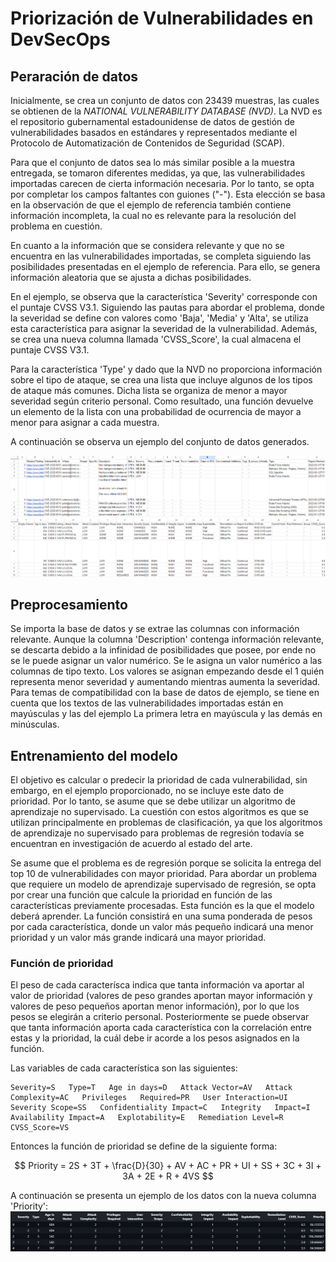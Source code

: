 # Priorización de Vulnerabilidades en DevSecOps

## Peraración de datos

Inicialmente, se crea un conjunto de datos con 23439 muestras, las cuales se obtienen de la *NATIONAL VULNERABILITY DATABASE (NVD)*. La NVD es el repositorio gubernamental estadounidense de datos de gestión de vulnerabilidades basados en estándares y representados mediante el Protocolo de Automatización de Contenidos de Seguridad (SCAP).

Para que el conjunto de datos sea lo más similar posible a la muestra entregada, se tomaron diferentes medidas, ya que, las vulnerabilidades importadas carecen de cierta información necesaria. Por lo tanto, se opta por completar los campos faltantes con guiones ("-"). Esta elección se basa en la observación de que el ejemplo de referencia también contiene información incompleta, la cual no es relevante para la resolución del problema en cuestión.

En cuanto a la información que se considera relevante y que no se encuentra en las vulnerabilidades importadas, se completa siguiendo las posibilidades presentadas en el ejemplo de referencia. Para ello, se genera información aleatoria que se ajusta a dichas posibilidades.

En el ejemplo, se observa que la característica 'Severity' corresponde con el puntaje CVSS V3.1. Siguiendo las pautas para abordar el problema, donde la severidad se define con valores como 'Baja', 'Media' y 'Alta', se utiliza esta característica para asignar la severidad de la vulnerabilidad. Además, se crea una nueva columna llamada 'CVSS_Score', la cual almacena el puntaje CVSS V3.1.

Para la característica 'Type' y dado que la NVD no proporciona información sobre el tipo de ataque, se crea una lista que incluye algunos de los tipos de ataque más comunes. Dicha lista se organiza de menor a mayor severidad según criterio personal. Como resultado, una función devuelve un elemento de la lista con una probabilidad de ocurrencia de mayor a menor para asignar a cada muestra.

A continuación se observa un ejemplo del conjunto de datos generados.

![Alt text](img/image.png)
![Alt text](img/image-1.png)

## Preprocesamiento

Se importa la base de datos y se extrae las columnas con información relevante. Aunque la columna 'Description' contenga información relevante, se descarta debido a la infinidad de posibilidades que posee, por ende no se le puede asignar un valor numérico. Se le asigna un valor numérico a las columnas de tipo texto. Los valores se asignan empezando desde el 1 quién representa menor severidad y aumentando mientras aumenta la severidad. Para temas de compatibilidad con la base de datos de ejemplo, se tiene en cuenta que los textos de las vulnerabilidades importadas están en mayúsculas y las del ejemplo La primera letra en mayúscula y las demás en minúsculas.

## Entrenamiento del modelo

El objetivo es calcular o predecir la prioridad de cada vulnerabilidad, sin embargo, en el ejemplo proporcionado, no se incluye este dato de prioridad. Por lo tanto, se asume que se debe utilizar un algoritmo de aprendizaje no supervisado. La cuestión con estos algoritmos es que se utilizan principalmente en problemas de clasificación, ya que los algoritmos de aprendizaje no supervisado para problemas de regresión todavía se encuentran en investigación de acuerdo al estado del arte.

Se asume que el problema es de regresión porque se solicita la entrega del top 10 de vulnerabilidades con mayor prioridad. Para abordar un problema que requiere un modelo de aprendizaje supervisado de regresión, se opta por crear una función que calcule la prioridad en función de las características previamente procesadas. Esta función es la que el modelo deberá aprender. La función consistirá en una suma ponderada de pesos por cada característica, donde un valor más pequeño indicará una menor prioridad y un valor más grande indicará una mayor prioridad.

### Función de prioridad

El peso de cada caracterísca indica que tanta información va aportar al valor de prioridad (valores de peso grandes aportan mayor información y valores de peso pequeños aportan menor información), por lo que los pesos se elegirán a criterio personal. Posteriormente se puede observar que tanta información aporta cada característica con la correlación entre estas y la prioridad, la cuál debe ir acorde a los pesos asignados en la función.

Las variables de cada característica son las siguientes:
```
Severity=S   Type=T   Age in days=D   Attack Vector=AV   Attack Complexity=AC   Privileges   Required=PR   User Interaction=UI   Severity Scope=SS   Confidentiality Impact=C   Integrity   Impact=I   Availability Impact=A   Explotability=E   Remediation Level=R   CVSS_Score=VS
```

Entonces la función  de prioridad se define de la siguiente forma:

$$
Priority = 2S + 3T + \frac{D}{30} + AV + AC + PR + UI + SS + 3C + 3I + 3A + 2E + R + 4VS
$$

A continuación se presenta un ejemplo de los datos con la nueva columna 'Priority':
![Alt text](img/image-2.png)
